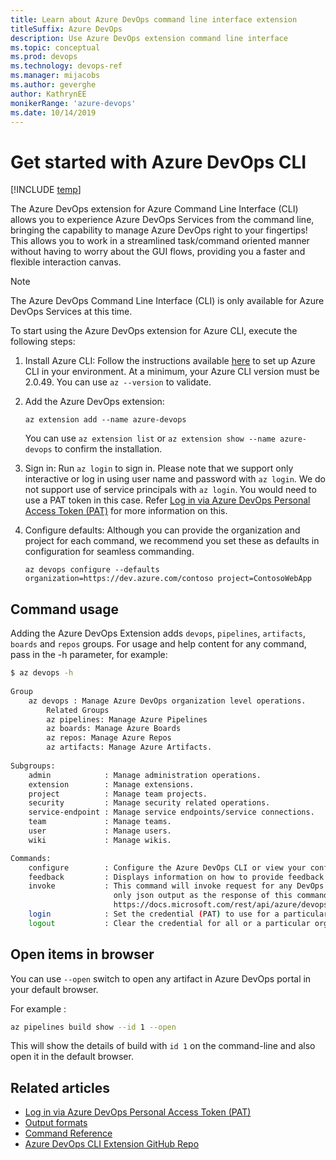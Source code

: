 ```yaml
---
title: Learn about Azure DevOps command line interface extension
titleSuffix: Azure DevOps 
description: Use Azure DevOps extension command line interface 
ms.topic: conceptual
ms.prod: devops 
ms.technology: devops-ref
ms.manager: mijacobs 
ms.author: geverghe
author: KathrynEE
monikerRange: 'azure-devops'
ms.date: 10/14/2019
---
```


# Get started with Azure DevOps CLI

[!INCLUDE [temp](../includes/version-vsts-only.md)] 

The Azure DevOps extension for Azure Command Line Interface (CLI) allows you to experience Azure DevOps Services from the command line, bringing the capability to manage Azure DevOps right to your fingertips! This allows you to work in a streamlined task/command oriented manner without having to worry about the GUI flows, providing you a faster and flexible interaction canvas.

> [!NOTE]  
> The Azure DevOps Command Line Interface (CLI) is only available for Azure DevOps Services at this time. 

To start using the Azure DevOps extension for Azure CLI, execute the following steps:

1. Install Azure CLI: Follow the instructions available [here](https://docs.microsoft.com/cli/azure/install-azure-cli?view=azure-cli-latest) to set up Azure CLI in your environment. At a minimum, your Azure CLI version must be 2.0.49. You can use `az --version` to validate.

2. Add the Azure DevOps extension:

    ```
	az extension add --name azure-devops
    ```

	You can use `az extension list` or `az extension show --name azure-devops` to confirm the installation.

3. Sign in: Run `az login` to sign in. Please note that we support only interactive or log in using user name and password with `az login`. We do not support use of service principals with `az login`. You would need to use a PAT token in this case. Refer [Log in via Azure DevOps Personal Access Token (PAT)](log-in-via-pat.md) for more information on this.  

4. Configure defaults: Although you can provide the organization and project for each command, we recommend you set these as defaults in configuration for seamless commanding.

    ```
	az devops configure --defaults organization=https://dev.azure.com/contoso project=ContosoWebApp
    ```

## Command usage

Adding the Azure DevOps Extension adds `devops`, `pipelines`, `artifacts`, `boards` and `repos` groups.
For usage and help content for any command, pass in the -h parameter, for example:

```bash
$ az devops -h
   
Group
    az devops : Manage Azure DevOps organization level operations.
        Related Groups
        az pipelines: Manage Azure Pipelines
        az boards: Manage Azure Boards
        az repos: Manage Azure Repos
        az artifacts: Manage Azure Artifacts.
   
Subgroups:
    admin            : Manage administration operations.
    extension        : Manage extensions.
    project          : Manage team projects.
    security         : Manage security related operations.
    service-endpoint : Manage service endpoints/service connections.
    team             : Manage teams.
    user             : Manage users.
    wiki             : Manage wikis.

Commands:
    configure        : Configure the Azure DevOps CLI or view your configuration.
    feedback         : Displays information on how to provide feedback to the Azure DevOps CLI team.
    invoke           : This command will invoke request for any DevOps area and resource. Please use
                       only json output as the response of this command is not fixed. Helpful docs -
                       https://docs.microsoft.com/rest/api/azure/devops/.
    login            : Set the credential (PAT) to use for a particular organization.
    logout           : Clear the credential for all or a particular organization.
```

## Open items in browser

You can use `--open` switch to open any artifact in Azure DevOps portal in your default browser.

For example :

```bash
az pipelines build show --id 1 --open
```

This will show the details of build with `id 1` on the command-line and also open it in the default browser.

## Related articles

- [Log in via Azure DevOps Personal Access Token (PAT)](log-in-via-pat.md)
- [Output formats](/cli/azure/format-output-azure-cli?view=azure-cli-latest)
- [Command Reference](/cli/azure/ext/azure-devops?view=azure-cli-latest)
- [Azure DevOps CLI Extension GitHub Repo](https://github.com/Azure/azure-devops-cli-extension)
